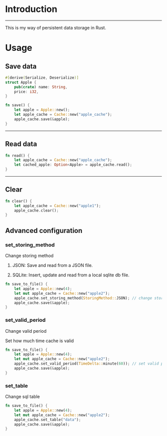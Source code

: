 # Introduction

***

This is my way of persistent data storage in Rust.

# Usage

## Save data

```rust
#[derive(Serialize, Deserialize)]
struct Apple {
    pub(crate) name: String,
    price: i32,
}

fn save() {
    let apple = Apple::new();
    let apple_cache = Cache::new("apple_cache");
    apple_cache.save(&apple);
}
```

***

## Read data

```rust
fn read() {
    let apple_cache = Cache::new("apple_cache");
    let cached_apple: Option<Apple> = apple_cache.read();
}
```

***

## Clear

```rust
fn clear() {
    let apple_cache = Cache::new("apple1");
    apple_cache.clear();
}
```

## Advanced configuration

### set_storing_method

Change storing method

1. JSON: Save and read from a JSON file.

2. SQLite: Insert, update and read from a local sqlite db file.

```rust
fn save_to_file() {
    let apple = Apple::new(4);
    let mut apple_cache = Cache::new("apple2");
    apple_cache.set_storing_method(StoringMethod::JSON); // change storing method
    apple_cache.save(&apple);
}
```

### set_valid_period

Change valid period

Set how much time cache is valid

```rust
fn save_to_file() {
    let apple = Apple::new(4);
    let mut apple_cache = Cache::new("apple2");
    apple_cache.set_valid_period(TimeDelta::minute(60)); // set valid period to 10 minute 
    apple_cache.save(&apple);
}
```

### set_table

Change sql table

```rust
fn save_to_file() {
    let apple = Apple::new(4);
    let mut apple_cache = Cache::new("apple2");
    apple_cache.set_table("data");
    apple_cache.save(&apple);
}

```